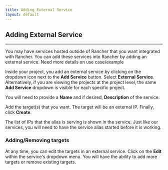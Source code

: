 ```yaml
---
title: Adding External Service
layout: default
---
```


## Adding External Service
---

You may have services hosted outside of Rancher that you want integrated with Rancher. You can add these services into Rancher by adding an external service. <span class="highlight">Need more details on use case/example</span>

Inside your project, you add an external service by clicking on the dropdown icon next to the **Add Service** button. Select **External Service**. Alternatively, if you are viewing the projects at the project level, the same **Add Service** dropdown is visible for each specific project.

You will need to provide a **Name** and if desired, **Description** of the service. 

Add the target(s) that you want. The target will be an external IP. Finally, click **Create**.

The list of IPs that the alias is serving is shown in the service. Just like our services, you will need to have the service alias started before it is working.

### Adding/Removing targets

At any time, you can edit the targets in an external service. Click on the **Edit** within the service's dropdown menu. You will have the ability to add more targets or remove existing targets.


